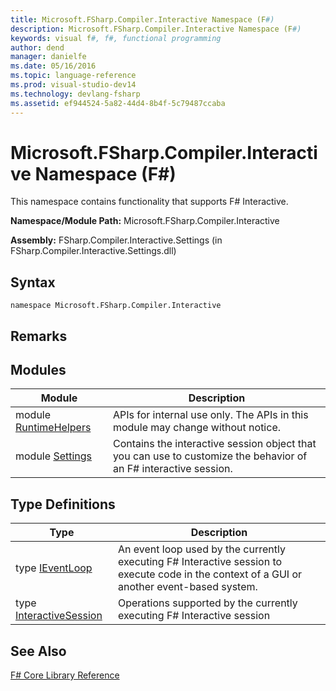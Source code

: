 ```yaml
---
title: Microsoft.FSharp.Compiler.Interactive Namespace (F#)
description: Microsoft.FSharp.Compiler.Interactive Namespace (F#)
keywords: visual f#, f#, functional programming
author: dend
manager: danielfe
ms.date: 05/16/2016
ms.topic: language-reference
ms.prod: visual-studio-dev14
ms.technology: devlang-fsharp
ms.assetid: ef944524-5a82-44d4-8b4f-5c79487ccaba 
---
```


# Microsoft.FSharp.Compiler.Interactive Namespace (F#)

This namespace contains functionality that supports F# Interactive.

**Namespace/Module Path:** Microsoft.FSharp.Compiler.Interactive

**Assembly:** FSharp.Compiler.Interactive.Settings (in FSharp.Compiler.Interactive.Settings.dll)


## Syntax

```
namespace Microsoft.FSharp.Compiler.Interactive
```

## Remarks

## Modules


|Module|Description|
|------|-----------|
|module [RuntimeHelpers](https://msdn.microsoft.com/library/0c4d9595-0031-4684-b252-a83421b92cc3)|APIs for internal use only. The APIs in this module may change without notice.|
|module [Settings](https://msdn.microsoft.com/library/7d957e1b-c550-4f0d-8734-11a14767b1c5)|Contains the interactive session object that you can use to customize the behavior of an F# interactive session.|

## Type Definitions


|Type|Description|
|----|-----------|
|type [IEventLoop](https://msdn.microsoft.com/library/8d33b06b-8d6e-44d2-9de5-f3c5d54b9f0e)|An event loop used by the currently executing F# Interactive session to execute code in the context of a GUI or another event-based system.|
|type [InteractiveSession](https://msdn.microsoft.com/library/2f6aa29c-7fb9-43ae-a7e3-6720fcb282bf)|Operations supported by the currently executing F# Interactive session|

## See Also
[F&#35; Core Library Reference](FSharp-Core-Library-Reference.md)

